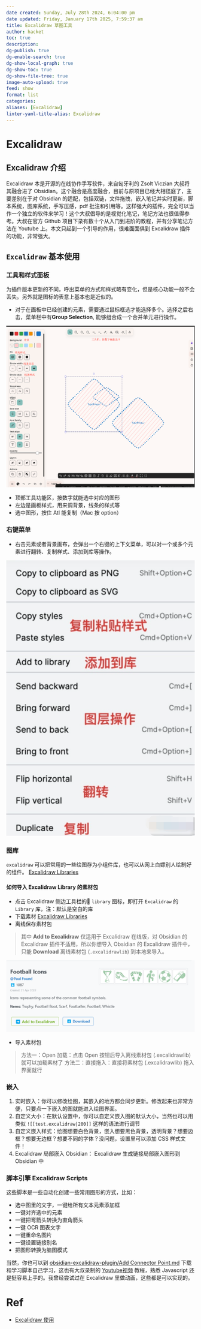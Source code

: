 ```yaml
---
date created: Sunday, July 28th 2024, 6:04:00 pm
date updated: Friday, January 17th 2025, 7:59:37 am
title: Excalidraw 草图工具
author: hacket
toc: true
description: 
dg-publish: true
dg-enable-search: true
dg-show-local-graph: true
dg-show-toc: true
dg-show-file-tree: true
image-auto-upload: true
feed: show
format: list
categories: 
aliases: [Excalidraw]
linter-yaml-title-alias: Excalidraw
---
```


# Excalidraw

## Excalidraw 介绍

Excalidraw 本是开源的在线协作手写软件，来自匈牙利的 Zsolt Viczian 大叔将其融合进了 Obsidian。这个融合是高度融合，目前与原项目已经大相径庭了，主要差别在于对 Obsidian 的适配，包括双链，文件拖拽，嵌入笔记并实时更新，脚本系统，图库系统，手写压感，pdf 批注和引用等。这样强大的插件，完全可以当作一个独立的软件来学习！这个大叔倡导的是视觉化笔记，笔记方法也很值得参考。大叔在官方 Github 项目下录有数十个从入门到进阶的教程，并有分享笔记方法在 Youtube 上。本文只起到一个引导的作用，很难面面俱到 Excalidraw 插件的功能，非常强大。

## `Excalidraw` 基本使用

### 工具和样式面板

为插件版本更新的不同，呼出菜单的方式和样式略有变化，但是核心功能一般不会丢失。另外就是图标的表意上基本也是近似的。

- 对于在画板中已经创建的元素，需要通过鼠标框选才能选择多个。选择之后右击，菜单栏中有**Group Selection**, 能够组合成一个合并单元进行操作。

![ ](https://raw.githubusercontent.com/hacket/ObsidianOSS/master/obsidian202407281814958.png)

- 顶部工具功能区，按数字就能选中对应的图形
- 左边是画板样式，用来调背景，线条的样式等
- 选中图形，按住 Atl 能复制（Mac 按 option）

### 右键菜单

- 右击元素或者背景画布，会弹出一个右键的上下文菜单，可以对一个或多个元素进行翻转、复制样式、添加到库等操作。

![|500](https://raw.githubusercontent.com/hacket/ObsidianOSS/master/obsidian202407282306536.png)

### 图库

`excalidraw` 可以把常用的一些绘图存为小组件库，也可以从网上白嫖别人绘制好的组件。 [Excalidraw Libraries](https://libraries.excalidraw.com/?target=_blank&referrer=app%3A%2F%2Fobsidian.md&useHash=true&token=QsBDpV33IaUrThzJN19Od&theme=dark&version=2&sort=default)

#### 如何导入 Excalidraw Library 的素材包

- 点击 Excalidraw 侧边工具栏的📖 `library` 图标，即打开 `Excalidraw` 的 `Library` 库，注：默认是空白的库
- 下载素材 [Excalidraw Libraries](https://libraries.excalidraw.com/?target=_blank&referrer=app%3A%2F%2Fobsidian.md&useHash=true&token=FJeYgBKCeAYtm3HX9zttC&theme=light&version=2&sort=default)
- 离线保存素材包

> 其中 **Add to Excalidraw** 仅适用于 Excalidraw 在线版，对 Obsidian 的 Excalidraw 插件不适用，所以你想导入 Obsidian 的 Excalidraw 插件中，只能 **Download** 离线素材包 (`.excalidrawlib`) 到本地来导入。

![ ](https://raw.githubusercontent.com/hacket/ObsidianOSS/master/obsidian202407282313601.png)

- 导入素材包

> 方法一：Open 加载：点击 Open 按钮后导入离线素材包 (.excalidrawlib) 就可以加载素材了
> 方法二：直接拖入：直接将素材包 (.excalidrawlib) 拖入界面就行

### 嵌入

1. 实时嵌入：你可以修改绘图，其嵌入的地方都会同步更新。修改起来也非常方便，只要点一下嵌入的图就能进入绘图界面。
2. 自定义大小：在默认设置中，你可以自定义嵌入图的默认大小，当然也可以用类似 `![[test.excalidraw|200]]` 这样的语法进行调节
3. 自定义嵌入样式：绘图想要白色背景，嵌入想要黑色背景，透明背景？想要边框？想要无边框？想要不同的字体？没问题，设置里可以添加 CSS 样式文件！
4. Excalidraw 局部嵌入 Obsidian： Excalidraw 生成链接局部嵌入图形到 Obsidian 中

### 脚本引擎 Excalidraw Scripts

这些脚本是一些自动化创建一些常用图形的方式，比如：

- 选中图里的文字，一键给所有文本元素添加框
- 一键对齐选中的元素
- 一键把弯箭头转换为直角箭头
- 一键 OCR 图表文字
- 一键重命名图片
- 一键设置链接别名
- 把图形转换为脑图模式

当然，你也可以到 [obsidian-excalidraw-plugin/Add Connector Point.md](https://github.com/zsviczian/obsidian-excalidraw-plugin/blob/master/ea-scripts/Add%20Connector%20Point.md) 下载和学习脚本自己学习，这也有大叔录制的 [Youtube视频](https://www.youtube.com/watch?v=hePJcObHIso&feature=youtu.be) 教程，熟悉 Javascript 还是挺容易上手的。我曾经尝试过在 Excalidraw 里做动画，这些都是可以实现的。

# Ref

- [Excalidraw 使用](https://pkmer.cn/Pkmer-Docs/10-obsidian/obsidian%E7%A4%BE%E5%8C%BA%E6%8F%92%E4%BB%B6/excalidraw/obsidian-excalidraw-plugin/)
